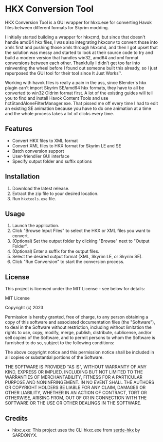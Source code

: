 # HKX Conversion Tool

HKX Conversion Tool is a GUI wrapper for hkxc.exe for converting Havok files between different formats for Skyrim modding. 

I initially started building a wrapper for hkxcmd, but since that doesn't handle amd64 hkx files, I was also integrating hkxconv to convert those into xmls first and pushing those xmls through hkxcmd, and then I got upset that the solution was messy and started to look at their source code to try and build a modern version that handles win32, amd64 and xml format conversions between each other. Thankfully I didn't get too far into reinventing the wheel before I found out someone built this already, so I just repurposed the GUI tool for their tool since It Just Works™.

Working with havok files is really a pain in the ass, since Blender's hkx plugin can't import Skyrim SE/amd64 hkx formats, they have to all be converted to win32 Oldrim format first. A lot of the existing guides will tell you to find and install Havok Content Tools and use hctStandAloneFilterManager.exe. That pissed me off every time I had to edit an existing SE animation because you have to do one animation at a time and the whole process takes a lot of clicks every time.

## Features

- Convert HKX files to XML format
- Convert XML files to HKX format for Skyrim LE and SE
- Batch conversion support
- User-friendlier GUI interface
- Specify output folder and suffix options

## Installation

1. Download the latest release.
2. Extract the zip file to your desired location.
3. Run `hkxtools.exe` file.

## Usage

1. Launch the application.
2. Click "Browse Input Files" to select the HKX or XML files you want to convert.
3. (Optional) Set the output folder by clicking "Browse" next to "Output Folder".
4. (Optional) Enter a suffix for the output files.
5. Select the desired output format (XML, Skyrim LE, or Skyrim SE).
6. Click "Run Conversion" to start the conversion process.

## License

This project is licensed under the MIT License - see below for details:

MIT License

Copyright (c) 2023

Permission is hereby granted, free of charge, to any person obtaining a copy
of this software and associated documentation files (the "Software"), to deal
in the Software without restriction, including without limitation the rights
to use, copy, modify, merge, publish, distribute, sublicense, and/or sell
copies of the Software, and to permit persons to whom the Software is
furnished to do so, subject to the following conditions:

The above copyright notice and this permission notice shall be included in all
copies or substantial portions of the Software.

THE SOFTWARE IS PROVIDED "AS IS", WITHOUT WARRANTY OF ANY KIND, EXPRESS OR
IMPLIED, INCLUDING BUT NOT LIMITED TO THE WARRANTIES OF MERCHANTABILITY,
FITNESS FOR A PARTICULAR PURPOSE AND NONINFRINGEMENT. IN NO EVENT SHALL THE
AUTHORS OR COPYRIGHT HOLDERS BE LIABLE FOR ANY CLAIM, DAMAGES OR OTHER
LIABILITY, WHETHER IN AN ACTION OF CONTRACT, TORT OR OTHERWISE, ARISING FROM,
OUT OF OR IN CONNECTION WITH THE SOFTWARE OR THE USE OR OTHER DEALINGS IN THE
SOFTWARE.

## Credits

- hkxc.exe: This project uses the CLI hkxc.exe from [serde-hkx](https://www.nexusmods.com/skyrimspecialedition/mods/126214/) by SARDONYX.
